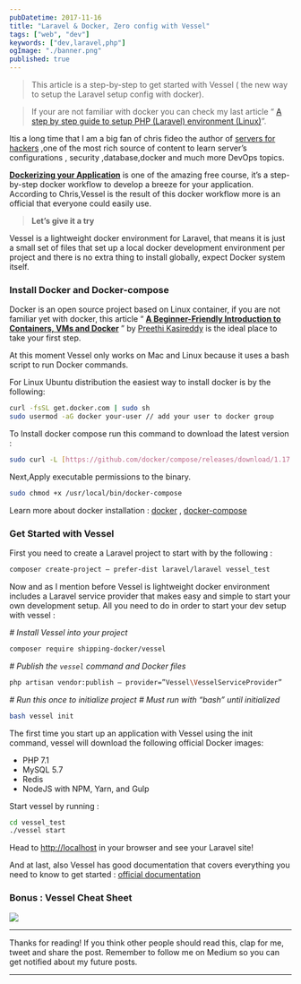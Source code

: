 ```yaml
---
pubDatetime: 2017-11-16
title: "Laravel & Docker, Zero config with Vessel"
tags: ["web", "dev"]
keywords: ["dev,laravel,php"]
ogImage: "./banner.png"
published: true
---
```


> This article is a step-by-step to get started with Vessel ( the new way to setup the Laravel setup config with docker).

> If your are not familiar with docker you can check my last article “ [A step by step guide to setup PHP (Laravel) environment (Linux)](https://hackernoon.com/a-step-by-step-guide-to-setup-php-laravel-environment-linux-50b55a4fd15e)”.

Itis a long time that I am a big fan of chris fideo the author of [servers for hackers](https://serversforhackers.com/) ,one of the most rich source of content to learn server’s configurations , security ,database,docker and much more DevOps topics.

[**Dockerizing your Application**](https://serversforhackers.com/dockerized-app) is one of the amazing free course, it’s a step-by-step docker workflow to develop a breeze for your application. According to Chris,Vessel is the result of this docker workflow more is an official that everyone could easily use.

> **Let’s give it a try**

Vessel is a lightweight docker environment for Laravel, that means it is just a small set of files that set up a local docker development environment per project and there is no extra thing to install globally, expect Docker system itself.

### Install Docker and Docker-compose

Docker is an open source project based on Linux container, if you are not familiar yet with docker, this article “ [**A Beginner-Friendly Introduction to Containers, VMs and Docker**](https://medium.freecodecamp.org/a-beginner-friendly-introduction-to-containers-vms-and-docker-79a9e3e119b) ” by [Preethi Kasireddy](https://medium.com/@preethikasireddy) is the ideal place to take your first step.

At this moment Vessel only works on Mac and Linux because it uses a bash script to run Docker commands.

For Linux Ubuntu distribution the easiest way to install docker is by the following:

```sh
curl -fsSL get.docker.com | sudo sh
sudo usermod -aG docker your-user // add your user to docker group
```

To Install docker compose run this command to download the latest version :

```sh
sudo curl -L [https://github.com/docker/compose/releases/download/1.17.0/docker-compose-`uname](https://github.com/docker/compose/releases/download/1.17.0/docker-compose-%60uname) -s`-`uname -m` -o /usr/local/bin/docker-compose
```

Next,Apply executable permissions to the binary.

```sh
sudo chmod +x /usr/local/bin/docker-compose
```

Learn more about docker installation : [docker](https://docs.docker.com/engine/installation/) , [docker-compose](https://docs.docker.com/compose/install/)

### Get Started with Vessel

First you need to create a Laravel project to start with by the following :

```sh
composer create-project — prefer-dist laravel/laravel vessel_test
```

Now and as I mention before Vessel is lightweight docker environment includes a Laravel service provider that makes easy and simple to start your own development setup. All you need to do in order to start your dev setup with vessel :

_# Install Vessel into your project_

```sh
composer require shipping-docker/vessel
```

_# Publish the `vessel` command and Docker files_

```sh
php artisan vendor:publish — provider=”Vessel\VesselServiceProvider”
```

_# Run this once to initialize project_
_# Must run with “bash” until initialized_

```sh
bash vessel init
```

The first time you start up an application with Vessel using the init command, vessel will download the following official Docker images:

- PHP 7.1
- MySQL 5.7
- Redis
- NodeJS with NPM, Yarn, and Gulp

Start vessel by running :

```sh
cd vessel_test
./vessel start
```

Head to [http://localhost](http://localhost/) in your browser and see your Laravel site!

And at last, also Vessel has good documentation that covers everything you need to know to get started : [official documentation](https://vessel.shippingdocker.com/)

### Bonus : Vessel Cheat Sheet

![](https://cdn-images-1.medium.com/max/1000/1*3qhl54NFza8nK70yl6KPaQ.png)

---

Thanks for reading! If you think other people should read this, clap for me, tweet and share the post. Remember to follow me on Medium so you can get notified about my future posts.

---
